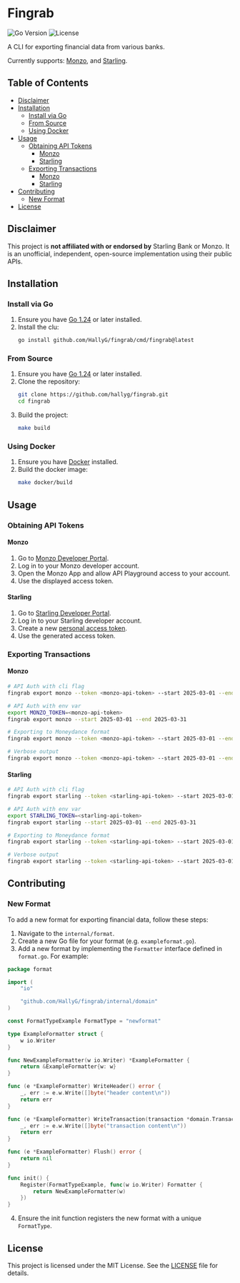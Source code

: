 # Fingrab
![Go Version](https://img.shields.io/github/go-mod/go-version/hallyg/fingrab)
![License](https://img.shields.io/github/license/hallyg/fingrab)

A CLI for exporting financial data from various banks.

Currently supports: [Monzo](https://monzo.com/), and [Starling](https://www.starlingbank.com/).

## Table of Contents
- [Disclaimer](#disclaimer)
- [Installation](#installation)
  - [Install via Go](#install-via-go)
  - [From Source](#from-source)
  - [Using Docker](#using-docker)
- [Usage](#usage)
  - [Obtaining API Tokens](#obtaining-api-tokens)
    - [Monzo](#monzo)
    - [Starling](#starling)
  - [Exporting Transactions](#exporting-transactions)
    - [Monzo](#monzo-1)
    - [Starling](#starling-1)
- [Contributing](#contributing)
  - [New Format](#new-format)
- [License](#license)

## Disclaimer
This project is **not affiliated with or endorsed by** Starling Bank or Monzo. It is an unofficial, independent, open-source implementation using their public APIs.

## Installation

### Install via Go
1. Ensure you have [Go 1.24](https://go.dev/doc/install) or later installed.
2. Install the clu:
   ```bash
   go install github.com/HallyG/fingrab/cmd/fingrab@latest
   ```

### From Source
1. Ensure you have [Go 1.24](https://go.dev/doc/install) or later installed.
2. Clone the repository:
   ```bash
   git clone https://github.com/hallyg/fingrab.git
   cd fingrab
   ```
3. Build the project:
   ```bash
   make build
   ```

### Using Docker
1. Ensure you have [Docker](https://docs.docker.com/get-started/get-docker/) installed.
2. Build the docker image:
   ```bash
   make docker/build
   ```

## Usage

### Obtaining API Tokens

#### Monzo
1. Go to [Monzo Developer Portal](https://developers.monzo.com/).
2. Log in to your Monzo developer account.
3. Open the Monzo App and allow API Playground access to your account.
4. Use the displayed access token.

#### Starling
1. Go to [Starling Developer Portal](https://developer.starlingbank.com/).
2. Log in to your Starling developer account.
3. Create a new [personal access token](https://developer.starlingbank.com/personal/token).
4. Use the generated access token.

### Exporting Transactions

#### Monzo
```bash
# API Auth with cli flag
fingrab export monzo --token <monzo-api-token> --start 2025-03-01 --end 2025-03-31

# API Auth with env var
export MONZO_TOKEN=<monzo-api-token>
fingrab export monzo --start 2025-03-01 --end 2025-03-31

# Exporting to Moneydance format
fingrab export monzo --token <monzo-api-token> --start 2025-03-01 --end 2025-03-31 --format moneydance

# Verbose output
fingrab export monzo --token <monzo-api-token> --start 2025-03-01 --end 2025-03-31 --verbose
```

#### Starling
```bash
# API Auth with cli flag
fingrab export starling --token <starling-api-token> --start 2025-03-01 --end 2025-03-31

# API Auth with env var
export STARLING_TOKEN=<starling-api-token>
fingrab export starling --start 2025-03-01 --end 2025-03-31

# Exporting to Moneydance format
fingrab export starling --token <starling-api-token> --start 2025-03-01 --end 2025-03-31 --format moneydance

# Verbose output
fingrab export starling --token <starling-api-token> --start 2025-03-01 --end 2025-03-31 --verbose
```
## Contributing

### New Format
To add a new format for exporting financial data, follow these steps:
1. Navigate to the `internal/format`.
2. Create a new Go file for your format (e.g. `exampleformat.go`).
3. Add a new format by implementing the `Formatter` interface defined in `format.go`. For example:
```go
package format

import (
	"io"

	"github.com/HallyG/fingrab/internal/domain"
)

const FormatTypeExample FormatType = "newformat"

type ExampleFormatter struct {
	w io.Writer
}

func NewExampleFormatter(w io.Writer) *ExampleFormatter {
	return &ExampleFormatter{w: w}
}

func (e *ExampleFormatter) WriteHeader() error {
	_, err := e.w.Write([]byte("header content\n"))
	return err
}

func (e *ExampleFormatter) WriteTransaction(transaction *domain.Transaction) error {
	_, err := e.w.Write([]byte("transaction content\n"))
	return err
}

func (e *ExampleFormatter) Flush() error {
	return nil
}

func init() {
	Register(FormatTypeExample, func(w io.Writer) Formatter {
		return NewExampleFormatter(w)
	})
}
```
4. Ensure the init function registers the new format with a unique `FormatType`.

## License
This project is licensed under the MIT License. See the [LICENSE](./LICENSE) file for details.